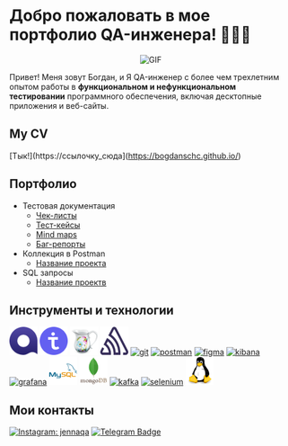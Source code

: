 # Добро пожаловать в мое портфолио QA-инженера! 👨‍💻✨

<div align="center">

![GIF](https://i.pinimg.com/originals/88/dc/6f/88dc6f10faff36878581024c210e3834.gif)
  
</div>

Привет! Меня зовут Богдан, и Я QA-инженер с более чем трехлетним опытом работы в **функциональном и нефункциональном тестировании** программного обеспечения, включая десктопные приложения и веб-сайты.

## My CV 

[Тык!](https://ссылочку_сюда](https://bogdanschc.github.io/)

## Портфолио 
- Тестовая документация
  -  [Чек-листы](https://ссылочку_сюда)
  -  [Тест-кейсы](https://ссылочку_сюда)
  -  [Mind maps](https://ссылочку_сюда)
  -  [Баг-репорты](https://ссылочку_сюда)
- Коллекция в Postman 
  -  [Название проекта](https://ссылочку_сюда)
- SQL запросы 
  -  [Название проектв](https://ссылочку_сюда)
  

## Инструменты и технологии

<p><a target="_blank" href="https://qase.io/"><img src="https://github.com/qajenna/qajenna/blob/main/icons/Qase.io.png" alt="Qase.io" width="50" height="50" /></a>
<a target="_blank" href="https://testit.software/"><img src="https://github.com/qajenna/qajenna/blob/main/icons/TestIT.png" alt="TestIT" width="50" height="50" /></a>
<a target="_blank" href="https://www.charlesproxy.com/"><img src="https://github.com/qajenna/qajenna/blob/main/icons/Charles.png" alt="Charles" width="50" height="50" /></a>
<a target="_blank" href="https://sentry.io/welcome/"><img src="https://github.com/qajenna/qajenna/blob/main/icons/Sentry.png" alt="Sentry" width="50" height="50" /></a>
<a target="_blank" href="https://www.vectorlogo.zone/logos/git-scm/git-scm-icon.svg" style="display: inline-block;"><img src="https://www.vectorlogo.zone/logos/git-scm/git-scm-icon.svg" alt="git" width="50" height="50" /></a>
<a target="_blank" href="https://www.vectorlogo.zone/logos/getpostman/getpostman-icon.svg" style="display: inline-block;"><img src="https://www.vectorlogo.zone/logos/getpostman/getpostman-icon.svg" alt="postman" width="50" height="50" /></a>
<a target="_blank" href="https://www.vectorlogo.zone/logos/figma/figma-icon.svg" style="display: inline-block;"><img src="https://www.vectorlogo.zone/logos/figma/figma-icon.svg" alt="figma" width="50" height="50" /></a>
<a target="_blank" href="https://www.vectorlogo.zone/logos/elasticco_kibana/elasticco_kibana-icon.svg" style="display: inline-block;"><img src="https://www.vectorlogo.zone/logos/elasticco_kibana/elasticco_kibana-icon.svg" alt="kibana" width="50" height="50" /></a>
<a target="_blank" href="https://www.vectorlogo.zone/logos/grafana/grafana-icon.svg" style="display: inline-block;"><img src="https://www.vectorlogo.zone/logos/grafana/grafana-icon.svg" alt="grafana" width="50" height="50" /></a>
<a target="_blank" href="https://raw.githubusercontent.com/devicons/devicon/master/icons/mysql/mysql-original-wordmark.svg" style="display: inline-block;"><img src="https://raw.githubusercontent.com/devicons/devicon/master/icons/mysql/mysql-original-wordmark.svg" alt="mysql" width="50" height="50" /></a>
<a target="_blank" href="https://raw.githubusercontent.com/devicons/devicon/master/icons/mongodb/mongodb-original-wordmark.svg" style="display: inline-block;"><img src="https://raw.githubusercontent.com/devicons/devicon/master/icons/mongodb/mongodb-original-wordmark.svg" alt="mongodb" width="50" height="50" /></a>
<a target="_blank" href="https://www.vectorlogo.zone/logos/apache_kafka/apache_kafka-icon.svg" style="display: inline-block;"><img src="https://www.vectorlogo.zone/logos/apache_kafka/apache_kafka-icon.svg" alt="kafka" width="50" height="50" /></a>
<a target="_blank" href="https://raw.githubusercontent.com/detain/svg-logos/780f25886640cef088af994181646db2f6b1a3f8/svg/selenium-logo.svg" style="display: inline-block;"><img src="https://raw.githubusercontent.com/detain/svg-logos/780f25886640cef088af994181646db2f6b1a3f8/svg/selenium-logo.svg" alt="selenium" width="50" height="50" /></a>
<a target="_blank" href="https://raw.githubusercontent.com/devicons/devicon/master/icons/linux/linux-original.svg" style="display: inline-block;"><img src="https://raw.githubusercontent.com/devicons/devicon/master/icons/linux/linux-original.svg" alt="linux" width="50" height="50" /></a></p>


## Мои контакты

[![Instagram: jennaqa](https://img.shields.io/badge/-Instagram-e4405f?style=flat-square&logo=Instagram&logoColor=white)](https://instagram.com/bogdanschc/)
[![Telegram Badge](https://img.shields.io/badge/-Telegram-0088cc?style=flat-square&logo=Telegram&logoColor=white)](https://t.me/bogdanandreevich)
